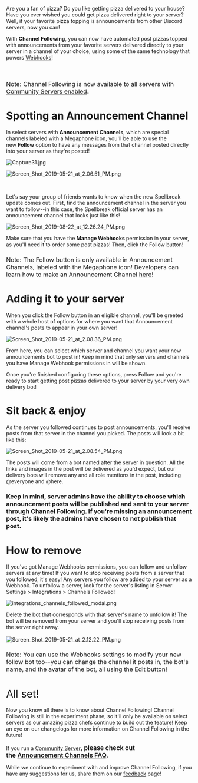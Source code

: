 <p>Are you a fan of pizza? Do you like getting pizza delivered to your house? Have you ever wished you could get pizza delivered right to your server? Well, if your favorite pizza topping is announcements from other Discord servers, now you can! </p>
<p>With <strong>Channel Following</strong>, you can now have automated post pizzas topped with announcements from your favorite servers delivered directly to your server in a channel of your choice, using some of the same technology that powers <a href="https://support.discord.com/hc/en-us/articles/228383668-Intro-to-Webhooks" target="_self">Webhooks</a>! </p>
<p class="wysiwyg-text-align-center"> </p>
<h3>
    <span style="font-weight: 400;">Note: Channel Following is now available to all servers with <a href="https://support.discord.com/hc/en-us/articles/360047132851-Enabling-Your-Community-Server" target="_blank" rel="noopener">Community Servers enabled</a></span>. 
</h3>
<h1 class="wysiwyg-text-align-left">Spotting an Announcement Channel</h1>
<p>In select servers with <strong>Announcement Channels</strong>, which are special channels labeled with a Megaphone icon, you'll be able to use the new <strong>Follow</strong> option to have any messages from that channel posted directly into your server as they're posted! </p>
<p class="wysiwyg-text-align-center"><img src="https://support.discord.com/hc/article_attachments/360062786892/Capture31.jpg" alt="Capture31.jpg"></p>
<p class="wysiwyg-text-align-center"><img src="https://support.discord.com/hc/article_attachments/360062786852/Screen_Shot_2019-05-21_at_2.06.51_PM.png" alt="Screen_Shot_2019-05-21_at_2.06.51_PM.png"></p>
<p> </p>
<p>Let's say your group of friends wants to know when the new Spellbreak update comes out. First, find the announcement channel in the server you want to follow--in this case, the Spellbreak official server has an announcement channel that looks just like this!</p>
<p><img src="https://support.discord.com/hc/article_attachments/360036832852/Screen_Shot_2019-08-22_at_12.26.24_PM.png" alt="Screen_Shot_2019-08-22_at_12.26.24_PM.png"></p>
<p>Make sure that you have the <strong>Manage Webhooks </strong>permission in your server, as you'll need it to order some post pizzas! Then, click the Follow button!</p>
<h3><span style="font-weight: 400;">Note: The Follow button is only available in Announcement Channels, labeled with the Megaphone icon! Developers can learn how to make an Announcement Channel <a href="https://support-dev.discord.com/hc/en-us/articles/360027891611-Sell-Your-Game-on-Discord-How-to-do-it" target="_self">here</a>! </span></h3>
<h1>Adding it to your server</h1>
<p>When you click the Follow button in an eligible channel, you'll be greeted with a whole host of options for where you want that Announcement channel's posts to appear in your own server!</p>
<p><img src="https://support.discord.com/hc/article_attachments/360029039512/Screen_Shot_2019-05-21_at_2.08.36_PM.png" alt="Screen_Shot_2019-05-21_at_2.08.36_PM.png"></p>
<p>From here, you can select which server and channel you want your new announcements bot to post in! Keep in mind that only servers and channels you have Manage Webhook permissions in will be shown. </p>
<p>Once you're finished configuring these options, press Follow and you're ready to start getting post pizzas delivered to your server by your very own delivery bot!</p>
<h1>Sit back &amp; enjoy</h1>
<p>As the server you followed continues to post announcements, you'll receive posts from that server in the channel you picked. The posts will look a bit like this:</p>
<p><img src="https://support.discord.com/hc/article_attachments/360029039632/Screen_Shot_2019-05-21_at_2.08.54_PM.png" alt="Screen_Shot_2019-05-21_at_2.08.54_PM.png"></p>
<p>The posts will come from a bot named after the server in question. All the links and images in the post will be delivered as you'd expect, but our delivery bots will remove any and all role mentions in the post, including @everyone and @here.</p>
<h3>Keep in mind, server admins have the ability to choose which announcement posts will be published and sent to your server through Channel Following. If you're missing an announcement post, it's likely the admins have chosen to not publish that post.</h3>
<h1>How to remove</h1>
<p>If you've got Manage Webhooks permissions, you can follow and unfollow servers at any time! If you want to stop receiving posts from a server that you followed, it's easy! Any servers you follow are added to your server as a Webhook. To unfollow a server, look for the server's listing in Server Settings &gt; Integrations &gt; Channels Followed!</p>
<p><img src="https://support.discord.com/hc/article_attachments/360094890534/integrations_channels_followed_modal.png" alt="integrations_channels_followed_modal.png"></p>
<p>Delete the bot that corresponds with that server's name to unfollow it! The bot will be removed from your server and you'll stop receiving posts from the server right away. <br><br><img src="https://support.discord.com/hc/article_attachments/360029038871/Screen_Shot_2019-05-21_at_2.12.22_PM.png" alt="Screen_Shot_2019-05-21_at_2.12.22_PM.png"></p>
<h3><span style="font-weight: 400;">Note: You can use the Webhooks settings to modify your new follow bot too--you can change the channel it posts in, the bot's name, and the avatar of the bot, all using the Edit button! </span></h3>
<h1><span style="font-weight: 400;">All set!<br></span></h1>
<p>Now you know all there is to know about Channel Following! Channel Following is still in the experiment phase, so it'll only be available on select servers as our amazing pizza chefs continue to build out the feature! Keep an eye on our changelogs for more information on Channel Following in the future! <br><br>If you run a <span class="wysiwyg-font-size-medium" style="font-weight: 400;"><a href="https://support.discord.com/hc/en-us/articles/360047132851-Enabling-Your-Community-Server" target="_blank" rel="noopener">Community Server</a></span><span style="font-size: 1.2em; font-weight: 600;">, please check out the </span><a style="font-size: 1.2em; font-weight: 600; background-color: #ffffff;" href="https://support.discord.com/hc/en-us/articles/360032008192" target="_self">Announcement Channels FAQ</a><span style="font-size: 1.2em; font-weight: 600;">.</span></p>
<p>While we continue to experiment with and improve Channel Following, if you have any suggestions for us, share them on our <a href="https://dis.gd/feedback" target="_self">feedback</a> page!</p>